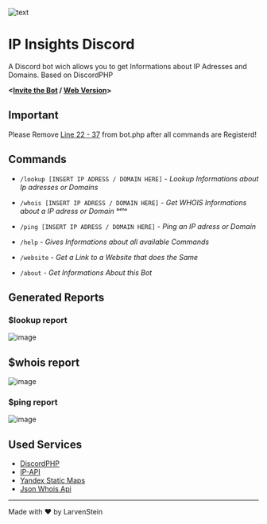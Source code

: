 ![text](https://user-images.githubusercontent.com/89642388/180851002-f280b3e2-33de-4a23-b34d-1e0f243fbc11.gif)

# IP Insights Discord
A Discord bot wich allows you to get Informations about IP Adresses and Domains. Based on DiscordPHP

**<[Invite the Bot](https://discord.com/api/oauth2/authorize?client_id=992069594900611213&permissions=67584&scope=bot) / [Web Version](https://github.com/LarvenStein/IP-Lookup)>**

## Important
Please Remove [Line 22 - 37](https://github.com/LarvenStein/ip-insights-discord/blob/b31cc6c021699c2176d20203c730e1360668aea2/bot.php#L22) from bot.php after all commands are Registerd!

## Commands
- `/lookup [INSERT IP ADRESS / DOMAIN HERE]` - *Lookup Informations about Ip adresses or Domains*
- `/whois [INSERT IP ADRESS / DOMAIN HERE]` - *Get WHOIS Informations about a IP adress or Domain ᵇᵉᵗᵃ*
- `/ping [INSERT IP ADRESS / DOMAIN HERE]` - *Ping an IP adress or Domain*

- `/help` - *Gives Informations about all available Commands*
- `/website` - *Get a Link to a Website that does the Same*
- `/about` - *Get Informations About this Bot*

## Generated Reports

### $lookup report
![image](https://user-images.githubusercontent.com/89642388/180652348-226e3e1a-b323-4825-bdc8-ab723a8a65d7.png)

## $whois report
![image](https://user-images.githubusercontent.com/89642388/180652404-bcd20420-5b18-46bd-9a52-8069a4fa80b1.png)

### $ping report
![image](https://user-images.githubusercontent.com/89642388/180652379-4464099b-30e9-4b7c-b514-32d025dc3590.png)


## Used Services
- [DiscordPHP](https://github.com/discord-php/DiscordPHP)
- [IP-API](https://ip-api.com/ "IP-API")
- [Yandex Static Maps](https://yandex.com/dev/maps/staticapi/ "Yandex Static Maps")
- [Json Whois Api](https://www.jsonwhoisapi.com/ "Json Whois Api")

------------


Made with &hearts; by LarvenStein
